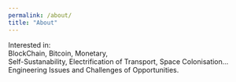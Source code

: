 ```yaml
---
permalink: /about/
title: "About"
---
```


Interested in:<br>
BlockChain, Bitcoin, Monetary,<br>
Self-Sustanability, Electrification of Transport, Space Colonisation...<br>
Engineering Issues and Challenges of Opportunities.
